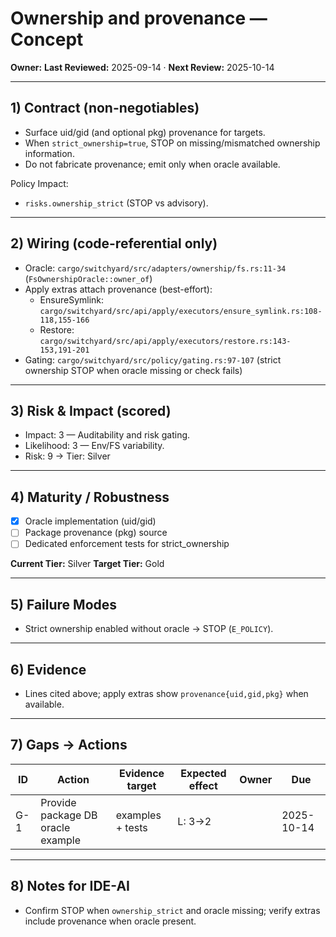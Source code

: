 # Ownership and provenance — Concept

**Owner:** <owner>
**Last Reviewed:** 2025-09-14 · **Next Review:** 2025-10-14

---

## 1) Contract (non-negotiables)

- Surface uid/gid (and optional pkg) provenance for targets.
- When `strict_ownership=true`, STOP on missing/mismatched ownership information.
- Do not fabricate provenance; emit only when oracle available.

Policy Impact:

- `risks.ownership_strict` (STOP vs advisory).

---

## 2) Wiring (code-referential only)

- Oracle: `cargo/switchyard/src/adapters/ownership/fs.rs:11-34` (`FsOwnershipOracle::owner_of`)
- Apply extras attach provenance (best-effort):
  - EnsureSymlink: `cargo/switchyard/src/api/apply/executors/ensure_symlink.rs:108-118,155-166`
  - Restore: `cargo/switchyard/src/api/apply/executors/restore.rs:143-153,191-201`
- Gating: `cargo/switchyard/src/policy/gating.rs:97-107` (strict ownership STOP when oracle missing or check fails)

---

## 3) Risk & Impact (scored)

- Impact: 3 — Auditability and risk gating.
- Likelihood: 3 — Env/FS variability.
- Risk: 9 → Tier: Silver

---

## 4) Maturity / Robustness

- [x] Oracle implementation (uid/gid)
- [ ] Package provenance (pkg) source
- [ ] Dedicated enforcement tests for strict_ownership

**Current Tier:** Silver
**Target Tier:** Gold

---

## 5) Failure Modes

- Strict ownership enabled without oracle → STOP (`E_POLICY`).

---

## 6) Evidence

- Lines cited above; apply extras show `provenance{uid,gid,pkg}` when available.

---

## 7) Gaps → Actions

| ID | Action | Evidence target | Expected effect | Owner | Due |
|----|--------|-----------------|-----------------|-------|-----|
| G-1 | Provide package DB oracle example | examples + tests | L: 3→2 | <owner> | 2025-10-14 |

---

## 8) Notes for IDE-AI

- Confirm STOP when `ownership_strict` and oracle missing; verify extras include provenance when oracle present.
